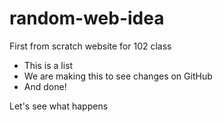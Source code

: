 # random-web-idea

First from scratch website for 102 class

- This is a list
- We are making this to see changes on GitHub
- And done!

Let's see what happens
